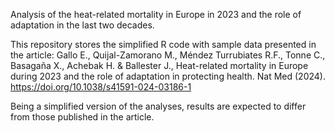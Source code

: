 Analysis of the heat-related mortality in Europe in 2023 and the role of adaptation in the last two decades.

This repository stores the simplified R code with sample data presented in the article: 
Gallo E., Quijal-Zamorano M., Méndez Turrubiates R.F., Tonne C., Basagaña X., Achebak H. & Ballester J., Heat-related mortality in Europe during 2023 and the role of adaptation in protecting health. Nat Med (2024). https://doi.org/10.1038/s41591-024-03186-1

Being a simplified version of the analyses, results are expected to differ from those published in the article.
